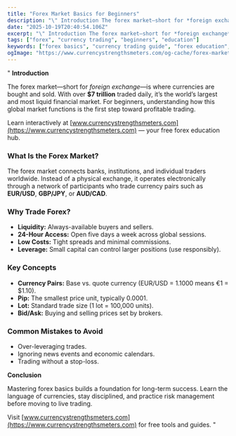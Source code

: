 ```yaml
---
title: "Forex Market Basics for Beginners"
description: "\" Introduction The forex market—short for *foreign exchange*—is where currencies are bought and sold..."
date: "2025-10-19T20:40:54.106Z"
excerpt: "\" Introduction The forex market—short for *foreign exchange*—is where currencies are bought and sold. With over $7 trillion traded daily, it’s the world’s largest and most liquid financial market. For beginners, understanding how this global market functions is the first step toward profitable trading. Learn interactively at [www.currencystrengthsmeters.com](https://www.currencystrengthsmeters.com) — your..."
tags: ["forex", "currency trading", "beginners", "education"]
keywords: ["forex basics", "currency trading guide", "forex education", "trading for beginners", "forex introduction"]
ogImage: "https://www.currencystrengthsmeters.com/og-cache/forex-market-basics-for-beginners.jpg"
---
```

"
**Introduction**

The forex market—short for *foreign exchange*—is where currencies are bought and sold. With over **$7 trillion** traded daily, it’s the world’s largest and most liquid financial market. For beginners, understanding how this global market functions is the first step toward profitable trading.

Learn interactively at [www.currencystrengthsmeters.com](https://www.currencystrengthsmeters.com) — your free forex education hub.

### What Is the Forex Market?

The forex market connects banks, institutions, and individual traders worldwide. Instead of a physical exchange, it operates electronically through a network of participants who trade currency pairs such as **EUR/USD**, **GBP/JPY**, or **AUD/CAD**.

### Why Trade Forex?

- **Liquidity:** Always-available buyers and sellers.  
- **24-Hour Access:** Open five days a week across global sessions.  
- **Low Costs:** Tight spreads and minimal commissions.  
- **Leverage:** Small capital can control larger positions (use responsibly).

### Key Concepts

- **Currency Pairs:** Base vs. quote currency (EUR/USD = 1.1000 means €1 = $1.10).  
- **Pip:** The smallest price unit, typically 0.0001.  
- **Lot:** Standard trade size (1 lot = 100,000 units).  
- **Bid/Ask:** Buying and selling prices set by brokers.

### Common Mistakes to Avoid

- Over-leveraging trades.  
- Ignoring news events and economic calendars.  
- Trading without a stop-loss.

**Conclusion**

Mastering forex basics builds a foundation for long-term success. Learn the language of currencies, stay disciplined, and practice risk management before moving to live trading.

Visit [www.currencystrengthsmeters.com](https://www.currencystrengthsmeters.com) for free tools and guides.
"

